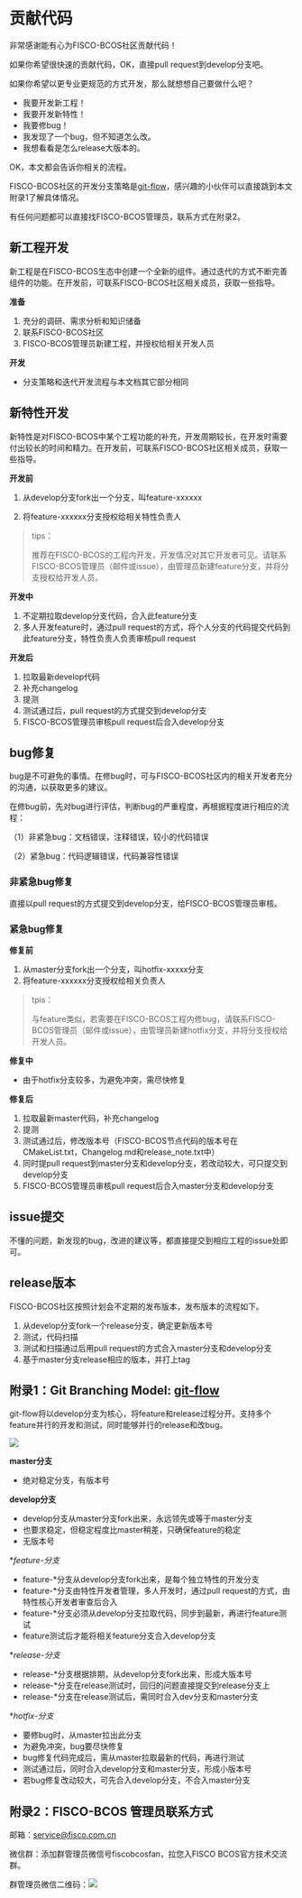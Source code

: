 
# 贡献代码

非常感谢能有心为FISCO-BCOS社区贡献代码！

如果你希望很快速的贡献代码，OK，直接pull request到develop分支吧。

如果你希望以更专业更规范的方式开发，那么就想想自己要做什么吧？

- 我要开发新工程！
- 我要开发新特性！
- 我要修bug！
- 我发现了一个bug，但不知道怎么改。
- 我想看看是怎么release大版本的。

OK，本文都会告诉你相关的流程。

FISCO-BCOS社区的开发分支策略是[git-flow](https://github.com/nvie/gitflow)，感兴趣的小伙伴可以直接跳到本文附录1了解具体情况。

有任何问题都可以直接找FISCO-BCOS管理员，联系方式在附录2。

## 新工程开发

新工程是在FISCO-BCOS生态中创建一个全新的组件。通过迭代的方式不断完善组件的功能。在开发前，可联系FISCO-BCOS社区相关成员，获取一些指导。

**准备**

1. 充分的调研、需求分析和知识储备
2. 联系FISCO-BCOS社区
3. FISCO-BCOS管理员新建工程，并授权给相关开发人员

**开发**

- 分支策略和迭代开发流程与本文档其它部分相同

## 新特性开发

新特性是对FISCO-BCOS中某个工程功能的补充，开发周期较长，在开发时需要付出较长的时间和精力。在开发前，可联系FISCO-BCOS社区相关成员，获取一些指导。

**开发前**

1. 从develop分支fork出一个分支，叫feature-xxxxxx

2. 将feature-xxxxxx分支授权给相关特性负责人

> tips：
>
> 推荐在FISCO-BCOS的工程内开发，开发情况对其它开发者可见。请联系FISCO-BCOS管理员（邮件或issue），由管理员新建feature分支，并将分支授权给开发人员。

**开发中**

1. 不定期拉取develop分支代码，合入此feature分支
2. 多人开发feature时，通过pull request的方式，将个人分支的代码提交代码到此feature分支，特性负责人负责审核pull request

**开发后**

1. 拉取最新develop代码
2. 补充changelog
3. 提测
4. 测试通过后，pull request的方式提交到develop分支
5. FISCO-BCOS管理员审核pull request后合入develop分支

## bug修复

bug是不可避免的事情。在修bug时，可与FISCO-BCOS社区内的相关开发者充分的沟通，以获取更多的建议。

在修bug前，先对bug进行评估，判断bug的严重程度，再根据程度进行相应的流程：

（1）非紧急bug：文档错误，注释错误，较小的代码错误

（2）紧急bug：代码逻辑错误，代码兼容性错误

### 非紧急bug修复

直接以pull request的方式提交到develop分支，给FISCO-BCOS管理员审核。

### 紧急bug修复

**修复前**

1. 从master分支fork出一个分支，叫hotfix-xxxxx分支
2. 将feature-xxxxxx分支授权给相关负责人

> tpis：
>
> 与feature类似，若需要在FISCO-BCOS工程内修bug，请联系FISCO-BCOS管理员（邮件或issue），由管理员新建hotfix分支，并将分支授权给开发人员。

**修复中**

- 由于hotfix分支较多，为避免冲突，需尽快修复

**修复后**

1. 拉取最新master代码，补充changelog
2. 提测
3. 测试通过后，修改版本号（FISCO-BCOS节点代码的版本号在CMakeList.txt，Changelog.md和release_note.txt中）
4. 同时提pull request到master分支和develop分支，若改动较大，可只提交到develop分支
5. FISCO-BCOS管理员审核pull request后合入master分支和develop分支

## issue提交

不懂的问题，新发现的bug，改进的建议等，都直接提交到相应工程的issue处即可。

## release版本

FISCO-BCOS社区按照计划会不定期的发布版本，发布版本的流程如下。

1. 从develop分支fork一个release分支，确定更新版本号
2. 测试，代码扫描
3. 测试和扫描通过后用pull request的方式合入master分支和develop分支
4. 基于master分支release相应的版本，并打上tag



## 附录1：Git Branching Model: [git-flow](https://jeffkreeftmeijer.com/git-flow/)

git-flow将以develop分支为核心，将feature和release过程分开。支持多个feature并行的开发和测试，同时能够并行的release和改bug。

![](https://jeffkreeftmeijer.com/git-flow/git-flow.png)

**master分支**

* 绝对稳定分支，有版本号

**develop分支**

* develop分支从master分支fork出来，永远领先或等于master分支
* 也要求稳定，但稳定程度比master稍差，只确保feature的稳定
* 无版本号

**feature-*分支**

* feature-*分支从develop分支fork出来，是每个独立特性的开发分支
* feature-*分支由特性开发者管理，多人开发时，通过pull request的方式，由特性核心开发者审查后合入
* feature-*分支必须从develop分支拉取代码，同步到最新，再进行feature测试
* feature测试后才能将相关feature分支合入develop分支

**release-*分支**

* release-*分支根据排期，从develop分支fork出来，形成大版本号
* release-*分支在release测试时，回归的问题直接提交到release分支上
* release-*分支在release测试后，需同时合入dev分支和master分支

**hotfix-*分支**

* 要修bug时，从master拉出此分支
* 为避免冲突，bug要尽快修复
* bug修复代码完成后，需从master拉取最新的代码，再进行测试
* 测试通过后，同时合入develop分支和master分支，形成小版本号
* 若bug修复改动较大，可先合入develop分支，不合入master分支



## 附录2：FISCO-BCOS 管理员联系方式

邮箱：[service@fisco.com.cn](mailto:service@fisco.com.cn)

微信群：添加群管理员微信号fiscobcosfan，拉您入FISCO BCOS官方技术交流群。

群管理员微信二维码：![](https://raw.githubusercontent.com/FISCO-BCOS/FISCO-BCOS/master/doc/FISCO-BCOS.jpeg)









